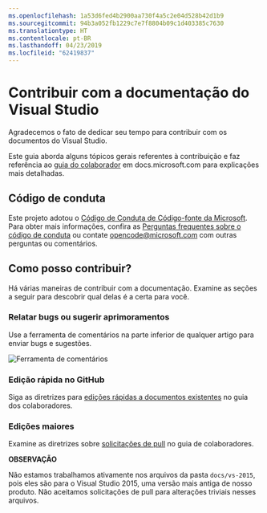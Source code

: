 ```yaml
---
ms.openlocfilehash: 1a53d6fed4b2900aa730f4a5c2e04d528b42d1b9
ms.sourcegitcommit: 94b3a052fb1229c7e7f8804b09c1d403385c7630
ms.translationtype: HT
ms.contentlocale: pt-BR
ms.lasthandoff: 04/23/2019
ms.locfileid: "62419837"
---
```

# <a name="contribute-to-visual-studio-documentation"></a>Contribuir com a documentação do Visual Studio

Agradecemos o fato de dedicar seu tempo para contribuir com os documentos do Visual Studio.

Este guia aborda alguns tópicos gerais referentes à contribuição e faz referência ao [guia do colaborador](https://docs.microsoft.com/contribute) em docs.microsoft.com para explicações mais detalhadas.

## <a name="code-of-conduct"></a>Código de conduta

Este projeto adotou o [Código de Conduta de Código-fonte da Microsoft](https://opensource.microsoft.com/codeofconduct/). Para obter mais informações, confira as [Perguntas frequentes sobre o código de conduta](https://opensource.microsoft.com/codeofconduct/faq/) ou contate [opencode@microsoft.com](mailto:opencode@microsoft.com) com outras perguntas ou comentários.

## <a name="how-can-i-contribute"></a>Como posso contribuir?

Há várias maneiras de contribuir com a documentação. Examine as seções a seguir para descobrir qual delas é a certa para você.

### <a name="report-bugs-or-suggest-enhancements"></a>Relatar bugs ou sugerir aprimoramentos

Use a ferramenta de comentários na parte inferior de qualquer artigo para enviar bugs e sugestões.

![Ferramenta de comentários](media/feedback-tool.png)

### <a name="quick-edit-in-github"></a>Edição rápida no GitHub

Siga as diretrizes para [edições rápidas a documentos existentes](https://docs.microsoft.com/contribute/#quick-edits-to-existing-documents) no guia dos colaboradores.

### <a name="larger-edits"></a>Edições maiores

Examine as diretrizes sobre [solicitações de pull](https://docs.microsoft.com/contribute/how-to-write-workflows-major#pull-request-processing) no guia de colaboradores.

**OBSERVAÇÃO**

Não estamos trabalhamos ativamente nos arquivos da pasta `docs/vs-2015`, pois eles são para o Visual Studio 2015, uma versão mais antiga de nosso produto. Não aceitamos solicitações de pull para alterações triviais nesses arquivos.
